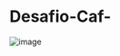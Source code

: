 # Desafio-Caf-

![image](https://github.com/JaoBrito/Desafio-Caf-/assets/83669513/010584fb-f8a6-454b-9d6f-052a33ce31df)

